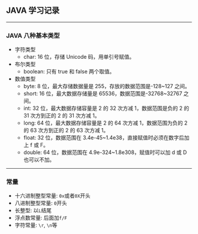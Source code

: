 ## JAVA 学习记录

---

### JAVA 八种基本类型

- 字符类型
  - char: 16 位，存储 Unicode 码，用单引号赋值。
- 布尔类型
  - boolean: 只有 true 和 false 两个取值。
- 数值类型
  - byte: 8 位，最大存储数据量是 255，存放的数据范围是-128~127 之间。
  - short: 16 位，最大数据存储量是 65536，数据范围是-32768~32767 之间。
  - int: 32 位，最大数据存储容量是 2 的 32 次方减 1，数据范围是负的 2 的 31 次方到正的 2 的 31 次方减 1。
  - long: 64 位，最大数据存储容量是 2 的 64 次方减 1，数据范围为负的 2 的 63 次方到正的 2 的 63 次方减 1。
  - float: 32 位，数据范围在 3.4e-45~1.4e38，直接赋值时必须在数字后加上 f 或 F。
  - double: 64 位，数据范围在 4.9e-324~1.8e308，赋值时可以加 d 或 D 也可以不加。

---

### 常量

- 十六进制整型常量: `0x`或者`0X`开头
- 八进制整型常量: `0`开头
- 长整型: 以`L`结尾
- 浮点数常量: 后面加`f/F`
- 字符常量: `\r`, `\n`等
